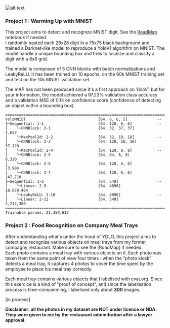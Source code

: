 ![alt text](https://github.com/ThOpaque/Food_Recognition/blob/main/WarmingUp_with_MNIST/results/MNIST_localization_10exemples.png)


### Project 1 : Warming Up with MNIST
This project aims to detect and recognize MNIST digit. See the [RoadMap](https://github.com/ThOpaque/Food_Recognition/blob/main/WarmingUp_with_MNIST/RoadMap.md) notebook if needed.\
I randomly pasted each 28x28 digit in a 75x75 black background and trained a Darknet-like model to reproduce a YoloV1 algorithm on MNIST. The model handle a unique bounding box and tries to localize and classify a digit with a 6x6 grid.

The model is composed of 5 CNN blocks with batch normalizations and LeakyReLU. It has been trained on 10 epochs, on the 60k MNIST training set and test on the 10k MNIST validation set. 

The mAP has not been produced since it's a first approach on YoloV1 but for your information, the model achieved a 97.23% validation class accuracy and a validation MSE of 0.14 on confidence score (confidence of detecting an object within a bounding box).


```
==========================================================================================
YoloMNIST                                [64, 6, 6, 5]             --
├─Sequential: 1-1                        [64, 128, 6, 6]           --
│    └─CNNBlock: 2-1                     [64, 32, 37, 37]          1,632
│    └─MaxPool2d: 2-2                    [64, 32, 18, 18]          --
│    └─CNNBlock: 2-3                     [64, 128, 16, 16]         37,120
│    └─MaxPool2d: 2-4                    [64, 128, 8, 8]           --
│    └─CNNBlock: 2-5                     [64, 64, 8, 8]            8,320
│    └─CNNBlock: 2-6                     [64, 128, 6, 6]           73,984
│    └─CNNBlock: 2-7                     [64, 128, 6, 6]           147,710
├─Sequential: 1-2                        [64, 540]                 --
│    └─Linear: 2-9                       [64, 4096]                18,878,464
│    └─LeakyReLU: 2-10                   [64, 4096]                --
│    └─Linear: 2-11                      [64, 540]                 2,212,380
==========================================================================================
Trainable params: 21,359,612
```


### Project 2 : Food Recognition on Company Meal Trays
After understanding what's under the hood of YOLO, this project aims to detect and recognize various objects on meal trays from my former compagny restaurant. Make sure to see the [RoadMap] if needed. \
Each photo contains a meal tray with various objects on it. Each photo was taken from the same point of view four times : when the "photo kiosk" detects a meal tray, it captures 4 photos to cover the time spent by the employee to place his meal tray correctly.

Each meal tray contains various objects that I labelised with cvat.org. Since this exercice is a kind of "proof of concept", and since the labelisation process is time-consumming, I labelised only about **300** images.  

[in process]


**Disclaimer: all the photos in my dataset are NOT under licence or NDA. They were given to me by the restaurant adminitration after a lawyer approval.**

